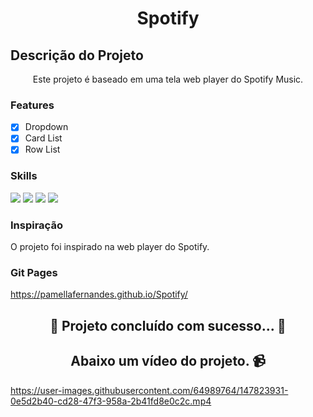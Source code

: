 <h1 align="center">Spotify</h1>


## Descrição do Projeto
<p align="center">Este projeto é baseado em uma tela web player do Spotify Music.</p>

### Features

- [x] Dropdown
- [x] Card List
- [x] Row List

### Skills
<div>
<img src="https://img.shields.io/badge/HTML5-E34F26?style=for-the-badge&logo=html5&logoColor=white">
<img src="https://img.shields.io/badge/Bootstrap-6909d6?style=for-the-badge&logo=bootstrap&logoColor=white">
<img src="https://img.shields.io/badge/Sass-CC6699?style=for-the-badge&logo=sass&logoColor=white">
<img src="https://img.shields.io/badge/JavaScript-F7DF1E?style=for-the-badge&logo=javascript&logoColor=black">
</div>

### Inspiração
<p> O projeto foi inspirado na web player do Spotify.</p>

### Git Pages
https://pamellafernandes.github.io/Spotify/



<h2 align="center"> 
	 🚀 Projeto concluído com sucesso... 🚀
</h2>




<h2 align="center">Abaixo um vídeo do projeto. 📹</h2>

https://user-images.githubusercontent.com/64989764/147823931-0e5d2b40-cd28-47f3-958a-2b41fd8e0c2c.mp4

